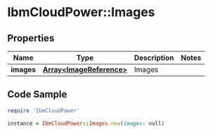 # IbmCloudPower::Images

## Properties

Name | Type | Description | Notes
------------ | ------------- | ------------- | -------------
**images** | [**Array&lt;ImageReference&gt;**](ImageReference.md) | Images | 

## Code Sample

```ruby
require 'IbmCloudPower'

instance = IbmCloudPower::Images.new(images: null)
```


